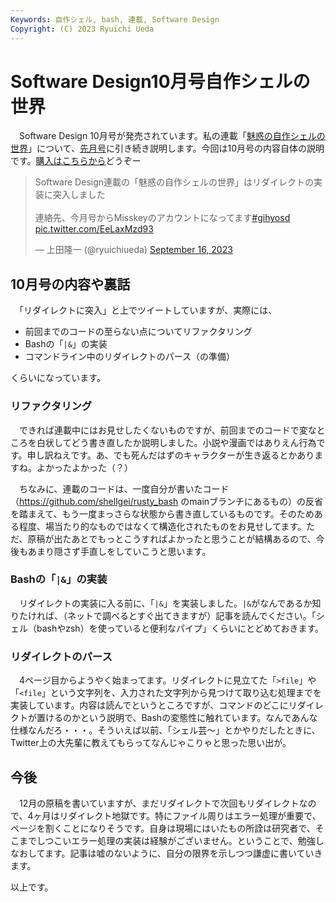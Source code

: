 ```yaml
---
Keywords: 自作シェル, bash, 連載, Software Design
Copyright: (C) 2023 Ryuichi Ueda
---
```


# Software Design10月号自作シェルの世界

　Software Design 10月号が発売されています。私の連載「[魅惑の自作シェルの世界](/?page=sd_rusty_bash)」について、[先月号](/?post=20230819_gihyosd)に引き続き説明します。今回は10月号の内容自体の説明です。[購入はこちらから](https://www.amazon.co.jp/shop/ryuichiueda/list/7MLC9JANITU0?ref_=aip_sf_list_spv_ons_mixed_d)どうぞー

<blockquote class="twitter-tweet"><p lang="ja" dir="ltr">Software Design連載の「魅惑の自作シェルの世界」はリダイレクトの実装に突入しました<br><br>連絡先、今月号からMisskeyのアカウントになってます<a href="https://twitter.com/hashtag/gihyosd?src=hash&amp;ref_src=twsrc%5Etfw">#gihyosd</a> <a href="https://t.co/EeLaxMzd93">pic.twitter.com/EeLaxMzd93</a></p>&mdash; 上田隆一 (@ryuichiueda) <a href="https://twitter.com/ryuichiueda/status/1703182935300706784?ref_src=twsrc%5Etfw">September 16, 2023</a></blockquote> <script async src="https://platform.twitter.com/widgets.js" charset="utf-8"></script>

## 10月号の内容や裏話

　「リダイレクトに突入」と上でツイートしていますが、実際には、

* 前回までのコードの至らない点についてリファクタリング
* Bashの「`|&`」の実装
* コマンドライン中のリダイレクトのパース（の準備）

くらいになっています。

### リファクタリング

　できれば連載中にはお見せしたくないものですが、前回までのコードで変なところを白状してどう書き直したか説明しました。小説や漫画ではありえん行為です。申し訳ねえです。あ、でも死んだはずのキャラクターが生き返るとかありますね。よかったよかった（？）

　ちなみに、連載のコードは、一度自分が書いたコード（https://github.com/shellgei/rusty_bash のmainブランチにあるもの）の反省を踏まえて、もう一度まっさらな状態から書き直しているものです。そのためある程度、場当たり的なものではなくて構造化されたものをお見せしてます。ただ、原稿が出たあとでもっとこうすればよかったと思うことが結構あるので、今後もあまり隠さず手直しをしていこうと思います。

### Bashの「`|&`」の実装

　リダイレクトの実装に入る前に、「`|&`」を実装しました。`|&`がなんであるか知りたければ、（ネットで調べるとすぐ出てきますが）記事を読んでください。「シェル（bashやzsh）を使っていると便利なパイプ」くらいにとどめておきます。

### リダイレクトのパース

　4ページ目からようやく始まってます。リダイレクトに見立てた「`>file`」や「`<file`」という文字列を、入力された文字列から見つけて取り込む処理までを実装しています。内容は読んでというところですが、コマンドのどこにリダイレクトが置けるのかという説明で、Bashの変態性に触れています。なんであんな仕様なんだろ・・・。そういえば以前、「シェル芸〜」とかやりだしたときに、Twitter上の大先輩に教えてもらってなんじゃこりゃと思った思い出が。

## 今後

　12月の原稿を書いていますが、まだリダイレクトで次回もリダイレクトなので、4ヶ月はリダイレクト地獄です。特にファイル周りはエラー処理が重要で、ページを割くことになりそうです。自身は現場にはいたもの所詮は研究者で、そこまでしつこいエラー処理の実装は経験がございません。ということで、勉強しなおしてます。記事は嘘のないように、自分の限界を示しつつ謙虚に書いていきます。


以上です。
